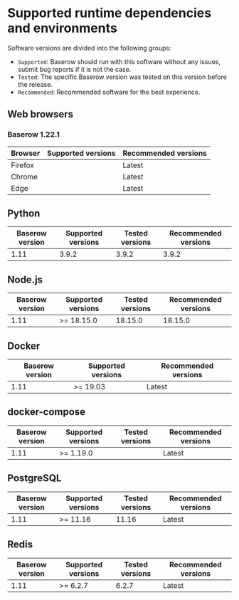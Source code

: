 # Supported runtime dependencies and environments

Software versions are divided into the following groups:

* `Supported`: Baserow should run with this software without any issues, submit bug
  reports if it is not the case.
* `Tested`: The specific Baserow version was tested on this version 
  before the release.
* `Recommended`: Recommended software for the best experience.  

## Web browsers

### Baserow 1.22.1

Browser         | Supported versions | Recommended versions
----------------|--------------------|--------------------
Firefox         |                    | Latest
Chrome          |                    | Latest
Edge            |                    | Latest

## Python

Baserow version | Supported versions | Tested versions | Recommended versions
----------------|--------------------|-----------------|---------------------
1.11            | 3.9.2             | 3.9.2          | 3.9.2

## Node.js

Baserow version | Supported versions | Tested versions | Recommended versions
----------------|--------------------|-----------------|---------------------
1.11            | >= 18.15.0         | 18.15.0         | 18.15.0

## Docker

Baserow version | Supported versions | Recommended versions
----------------|--------------------|---------------------
1.11            | >= 19.03           | Latest

## docker-compose

Baserow version | Supported versions | Tested versions | Recommended versions
----------------|--------------------|-----------------|---------------------
1.11            | >= 1.19.0          |                 | Latest

## PostgreSQL

Baserow version | Supported versions | Tested versions | Recommended versions
----------------|--------------------|-----------------|---------------------
1.11            | >= 11.16           |  11.16          | Latest

## Redis

Baserow version | Supported versions | Tested versions | Recommended versions
----------------|--------------------|-----------------|---------------------
1.11            | >= 6.2.7           |  6.2.7          | Latest





